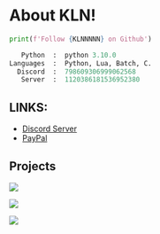 
# About KLN!








```python
print(f'Follow {KLNNNNN} on Github')
```

```python
   Python  :  python 3.10.0
Languages  :  Python, Lua, Batch, C.
  Discord  :  798609306999062568
   Server  :  1120386181536952380
```


## LINKS:

 - [Discord Server](https://discord.gg/sEanJEvb)
 - [PayPal](https://paypal.me/275n)



 




## Projects

![](https://media3.giphy.com/media/v1.Y2lkPTc5MGI3NjExamZyN2dxMnZ6azFiM3Iwcndmb29xcW1mc3g3dG1xNW9tYWo0cjNoYyZlcD12MV9pbnRlcm5hbF9naWZfYnlfaWQmY3Q9Zw/fLfh1D6CtwfdJewydw/giphy.gif)


![](https://cdn.discordapp.com/attachments/1012455609561526285/1124031877016195132/image.png)


![](https://media1.giphy.com/media/v1.Y2lkPTc5MGI3NjExb2luamk4bnB0eGhsZWpmZXY3endzMHF0MHF6YXk5dG5pdHppb2EybSZlcD12MV9pbnRlcm5hbF9naWZfYnlfaWQmY3Q9Zw/o796xOCobDXjRyco8o/giphy.gif)
